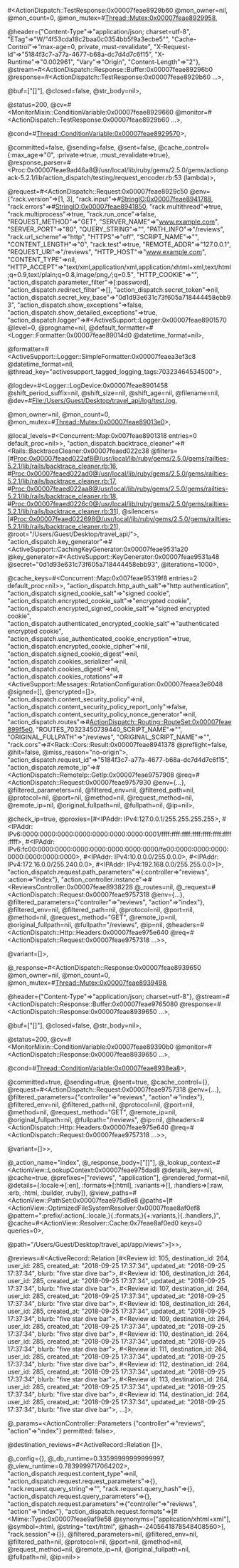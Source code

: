 #<ActionDispatch::TestResponse:0x00007feae8929b60 @mon_owner=nil, @mon_count=0, @mon_mutex=#<Thread::Mutex:0x00007feae8929958>,

@header={"Content-Type"=>"application/json; charset=utf-8", "ETag"=>"W/\"4f53cda18c2baa0c0354bb5f9a3ecbe5\"", "Cache-Control"=>"max-age=0, private, must-revalidate", "X-Request-Id"=>"5184f3c7-a77a-4677-b68a-dc7d4d7c6f15", "X-Runtime"=>"0.002961", "Vary"=>"Origin", "Content-Length"=>"2"}, @stream=#<ActionDispatch::Response::Buffer:0x00007feae89296b0 @response=#<ActionDispatch::TestResponse:0x00007feae8929b60 ...>,

@buf=["[]"], @closed=false, @str_body=nil>,

@status=200, @cv=#<MonitorMixin::ConditionVariable:0x00007feae8929660 @monitor=#<ActionDispatch::TestResponse:0x00007feae8929b60 ...>,

@cond=#<Thread::ConditionVariable:0x00007feae8929570>>,

@committed=false, @sending=false, @sent=false, @cache_control={:max_age=>"0", :private=>true, :must_revalidate=>true}, @response_parser=#<Proc:0x00007feae9ad46a8@/usr/local/lib/ruby/gems/2.5.0/gems/actionpack-5.2.1/lib/action_dispatch/testing/request_encoder.rb:53 (lambda)>,

@request=#<ActionDispatch::Request:0x00007feae8929c50 @env={"rack.version"=>[1, 3], "rack.input"=>#<StringIO:0x00007feae8941788>,
"rack.errors"=>#<StringIO:0x00007feae8941850>,
"rack.multithread"=>true, "rack.multiprocess"=>true, "rack.run_once"=>false, "REQUEST_METHOD"=>"GET", "SERVER_NAME"=>"www.example.com", "SERVER_PORT"=>"80", "QUERY_STRING"=>"", "PATH_INFO"=>"/reviews", "rack.url_scheme"=>"http", "HTTPS"=>"off", "SCRIPT_NAME"=>"", "CONTENT_LENGTH"=>"0", "rack.test"=>true, "REMOTE_ADDR"=>"127.0.0.1", "REQUEST_URI"=>"/reviews", "HTTP_HOST"=>"www.example.com", "CONTENT_TYPE"=>nil, "HTTP_ACCEPT"=>"text/xml,application/xml,application/xhtml+xml,text/html;q=0.9,text/plain;q=0.8,image/png,*/*;q=0.5", "HTTP_COOKIE"=>"", "action_dispatch.parameter_filter"=>[:password], "action_dispatch.redirect_filter"=>[], "action_dispatch.secret_token"=>nil, "action_dispatch.secret_key_base"=>"0d1d93e631c73f605a718444458ebb93", "action_dispatch.show_exceptions"=>false, "action_dispatch.show_detailed_exceptions"=>true, "action_dispatch.logger"=>#<ActiveSupport::Logger:0x00007feae8901570 @level=0, @progname=nil, @default_formatter=#<Logger::Formatter:0x00007feae89014d0 @datetime_format=nil>,

@formatter=#<ActiveSupport::Logger::SimpleFormatter:0x00007feaea3ef3c8 @datetime_format=nil, @thread_key="activesupport_tagged_logging_tags:70323464534500">,

@logdev=#<Logger::LogDevice:0x00007feae8901458 @shift_period_suffix=nil, @shift_size=nil, @shift_age=nil, @filename=nil, @dev=#<File:/Users/Guest/Desktop/travel_api/log/test.log>,

@mon_owner=nil, @mon_count=0, @mon_mutex=#<Thread::Mutex:0x00007feae89013e0>>,

@local_levels=#<Concurrent::Map:0x007feae8901318 entries=0 default_proc=nil>>,
"action_dispatch.backtrace_cleaner"=>#<Rails::BacktraceCleaner:0x00007feaed022c38 @filters=[#<Proc:0x00007feaed022af8@/usr/local/lib/ruby/gems/2.5.0/gems/railties-5.2.1/lib/rails/backtrace_cleaner.rb:16>,
#<Proc:0x00007feaed022ad0@/usr/local/lib/ruby/gems/2.5.0/gems/railties-5.2.1/lib/rails/backtrace_cleaner.rb:17>,
#<Proc:0x00007feaed022aa8@/usr/local/lib/ruby/gems/2.5.0/gems/railties-5.2.1/lib/rails/backtrace_cleaner.rb:18>,
#<Proc:0x00007feaed0226c0@/usr/local/lib/ruby/gems/2.5.0/gems/railties-5.2.1/lib/rails/backtrace_cleaner.rb:31>], @silencers=[#<Proc:0x00007feaed022698@/usr/local/lib/ruby/gems/2.5.0/gems/railties-5.2.1/lib/rails/backtrace_cleaner.rb:21>], @root="/Users/Guest/Desktop/travel_api/">,
"action_dispatch.key_generator"=>#<ActiveSupport::CachingKeyGenerator:0x00007feae9531a20 @key_generator=#<ActiveSupport::KeyGenerator:0x00007feae9531a48 @secret="0d1d93e631c73f605a718444458ebb93", @iterations=1000>,

@cache_keys=#<Concurrent::Map:0x007feae95319f8 entries=2 default_proc=nil>>,
"action_dispatch.http_auth_salt"=>"http authentication", "action_dispatch.signed_cookie_salt"=>"signed cookie", "action_dispatch.encrypted_cookie_salt"=>"encrypted cookie", "action_dispatch.encrypted_signed_cookie_salt"=>"signed encrypted cookie", "action_dispatch.authenticated_encrypted_cookie_salt"=>"authenticated encrypted cookie", "action_dispatch.use_authenticated_cookie_encryption"=>true, "action_dispatch.encrypted_cookie_cipher"=>nil, "action_dispatch.signed_cookie_digest"=>nil, "action_dispatch.cookies_serializer"=>nil, "action_dispatch.cookies_digest"=>nil, "action_dispatch.cookies_rotations"=>#<ActiveSupport::Messages::RotationConfiguration:0x00007feaea3e6048 @signed=[], @encrypted=[]>,
"action_dispatch.content_security_policy"=>nil, "action_dispatch.content_security_policy_report_only"=>false, "action_dispatch.content_security_policy_nonce_generator"=>nil, "action_dispatch.routes"=>#<ActionDispatch::Routing::RouteSet:0x00007feae899f5e0>,
"ROUTES_70323450739440_SCRIPT_NAME"=>"", "ORIGINAL_FULLPATH"=>"/reviews", "ORIGINAL_SCRIPT_NAME"=>"", "rack.cors"=>#<Rack::Cors::Result:0x00007feae8941378 @preflight=false, @hit=false, @miss_reason="no-origin">,
"action_dispatch.request_id"=>"5184f3c7-a77a-4677-b68a-dc7d4d7c6f15", "action_dispatch.remote_ip"=>#<ActionDispatch::RemoteIp::GetIp:0x00007feae9757908 @req=#<ActionDispatch::Request:0x00007feae9757930 @env={...}, @filtered_parameters=nil, @filtered_env=nil, @filtered_path=nil, @protocol=nil, @port=nil, @method=nil, @request_method=nil, @remote_ip=nil, @original_fullpath=nil, @fullpath=nil, @ip=nil>,

@check_ip=true, @proxies=[#<IPAddr: IPv4:127.0.0.1/255.255.255.255>,
#<IPAddr: IPv6:0000:0000:0000:0000:0000:0000:0000:0001/ffff:ffff:ffff:ffff:ffff:ffff:ffff:ffff>,
#<IPAddr: IPv6:fc00:0000:0000:0000:0000:0000:0000:0000/fe00:0000:0000:0000:0000:0000:0000:0000>,
#<IPAddr: IPv4:10.0.0.0/255.0.0.0>,
#<IPAddr: IPv4:172.16.0.0/255.240.0.0>,
#<IPAddr: IPv4:192.168.0.0/255.255.0.0>]>,
"action_dispatch.request.path_parameters"=>{:controller=>"reviews", :action=>"index"}, "action_controller.instance"=>#<ReviewsController:0x00007feae8938228 @_routes=nil, @_request=#<ActionDispatch::Request:0x00007feae9757318 @env={...}, @filtered_parameters={"controller"=>"reviews", "action"=>"index"}, @filtered_env=nil, @filtered_path=nil, @protocol=nil, @port=nil, @method=nil, @request_method="GET", @remote_ip=nil, @original_fullpath=nil, @fullpath="/reviews", @ip=nil, @headers=#<ActionDispatch::Http::Headers:0x00007feae975e640 @req=#<ActionDispatch::Request:0x00007feae9757318 ...>>,

@variant=[]>,

@_response=#<ActionDispatch::Response:0x00007feae8939650 @mon_owner=nil, @mon_count=0, @mon_mutex=#<Thread::Mutex:0x00007feae8939498>,

@header={"Content-Type"=>"application/json; charset=utf-8"}, @stream=#<ActionDispatch::Response::Buffer:0x00007feae9765080 @response=#<ActionDispatch::Response:0x00007feae8939650 ...>,

@buf=["[]"], @closed=false, @str_body=nil>,

@status=200, @cv=#<MonitorMixin::ConditionVariable:0x00007feae89390b0 @monitor=#<ActionDispatch::Response:0x00007feae8939650 ...>,

@cond=#<Thread::ConditionVariable:0x00007feae8938ea8>>,

@committed=true, @sending=true, @sent=true, @cache_control={}, @request=#<ActionDispatch::Request:0x00007feae9757318 @env={...}, @filtered_parameters={"controller"=>"reviews", "action"=>"index"}, @filtered_env=nil, @filtered_path=nil, @protocol=nil, @port=nil, @method=nil, @request_method="GET", @remote_ip=nil, @original_fullpath=nil, @fullpath="/reviews", @ip=nil, @headers=#<ActionDispatch::Http::Headers:0x00007feae975e640 @req=#<ActionDispatch::Request:0x00007feae9757318 ...>>,

@variant=[]>>,

@_action_name="index", @_response_body=["[]"], @_lookup_context=#<ActionView::LookupContext:0x00007feae975dad8 @details_key=nil, @cache=true, @prefixes=["reviews", "application"], @rendered_format=nil, @details={:locale=>[:en], :formats=>[:html], :variants=>[], :handlers=>[:raw, :erb, :html, :builder, :ruby]}, @view_paths=#<ActionView::PathSet:0x00007feae975d9e8 @paths=[#<ActionView::OptimizedFileSystemResolver:0x00007feae8af0ef8 @pattern=":prefix/:action{.:locale,}{.:formats,}{+:variants,}{.:handlers,}", @cache=#<ActionView::Resolver::Cache:0x7feae8af0ed0 keys=0 queries=0>,

@path="/Users/Guest/Desktop/travel_api/app/views">]>>,

@reviews=#<ActiveRecord::Relation [#<Review id: 105, destination_id: 264, user_id: 285, created_at: "2018-09-25 17:37:34", updated_at: "2018-09-25 17:37:34", blurb: "five star dive bar">,
#<Review id: 106, destination_id: 264, user_id: 285, created_at: "2018-09-25 17:37:34", updated_at: "2018-09-25 17:37:34", blurb: "five star dive bar">,
#<Review id: 107, destination_id: 264, user_id: 285, created_at: "2018-09-25 17:37:34", updated_at: "2018-09-25 17:37:34", blurb: "five star dive bar">,
#<Review id: 108, destination_id: 264, user_id: 285, created_at: "2018-09-25 17:37:34", updated_at: "2018-09-25 17:37:34", blurb: "five star dive bar">,
#<Review id: 109, destination_id: 264, user_id: 285, created_at: "2018-09-25 17:37:34", updated_at: "2018-09-25 17:37:34", blurb: "five star dive bar">,
#<Review id: 110, destination_id: 264, user_id: 285, created_at: "2018-09-25 17:37:34", updated_at: "2018-09-25 17:37:34", blurb: "five star dive bar">,
#<Review id: 111, destination_id: 264, user_id: 285, created_at: "2018-09-25 17:37:34", updated_at: "2018-09-25 17:37:34", blurb: "five star dive bar">,
#<Review id: 112, destination_id: 264, user_id: 285, created_at: "2018-09-25 17:37:34", updated_at: "2018-09-25 17:37:34", blurb: "five star dive bar">,
#<Review id: 113, destination_id: 264, user_id: 285, created_at: "2018-09-25 17:37:34", updated_at: "2018-09-25 17:37:34", blurb: "five star dive bar">,
#<Review id: 114, destination_id: 264, user_id: 285, created_at: "2018-09-25 17:37:34", updated_at: "2018-09-25 17:37:34", blurb: "five star dive bar">,
...]>,

@_params=<ActionController::Parameters {"controller"=>"reviews", "action"=>"index"} permitted: false>,

@destination_reviews=#<ActiveRecord::Relation []>,

@_config={}, @_db_runtime=0.33599999999999997, @_view_runtime=0.7839999717064202>,
"action_dispatch.request.content_type"=>nil, "action_dispatch.request.request_parameters"=>{}, "rack.request.query_string"=>"", "rack.request.query_hash"=>{}, "action_dispatch.request.query_parameters"=>{}, "action_dispatch.request.parameters"=>{"controller"=>"reviews", "action"=>"index"}, "action_dispatch.request.formats"=>[#<Mime::Type:0x00007feae9af9e58 @synonyms=["application/xhtml+xml"], @symbol=:html, @string="text/html", @hash=-2405641878548408560>], "rack.session"=>{}}, @filtered_parameters=nil, @filtered_env=nil, @filtered_path=nil, @protocol=nil, @port=nil, @method=nil, @request_method=nil, @remote_ip=nil, @original_fullpath=nil, @fullpath=nil, @ip=nil>>
